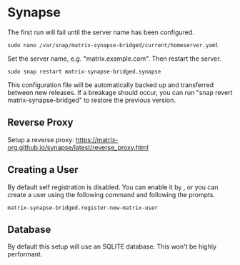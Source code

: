 # Synapse

The first run will fail until the server name has been configured.

```console
sudo nano /var/snap/matrix-synapse-bridged/current/homeserver.yaml
```

Set the server name, e.g. "matrix.example.com". Then restart the server.

```console
sudo snap restart matrix-synapse-bridged.synapse
```

This configuration file will be automatically backed up and transferred between
new releases. If a breakage should occur, you can run "snap revert matrix-synapse-bridged"
to restore the previous version.

## Reverse Proxy

Setup a reverse proxy: <https://matrix-org.github.io/synapse/latest/reverse_proxy.html>

## Creating a User

By default self registration is disabled. You can enable it by , or you can create a user
using the following command and following the prompts.

```console
matrix-synapse-bridged.register-new-matrix-user
```
## Database

By default this setup will use an SQLITE database. This won't be highly performant.
